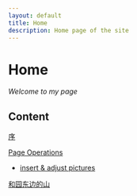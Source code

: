 ```yaml
---
layout: default
title: Home
description: Home page of the site
---
```


# Home 

*Welcome to my page*

## Content 

  [序](./preface.md)

  [Page Operations](./page-operations.md)
  
  + [insert & adjust pictures](./insert-&-adjust-pictures.md)

  [和园东边的山](./out0.md)